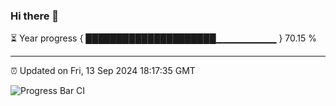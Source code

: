 ### Hi there 👋

⏳ Year progress { █████████████████████▁▁▁▁▁▁▁▁▁ } 70.15 %

---

⏰ Updated on Fri, 13 Sep 2024 18:17:35 GMT

![Progress Bar CI](https://github.com/liununu/liununu/workflows/Progress%20Bar%20CI/badge.svg)
